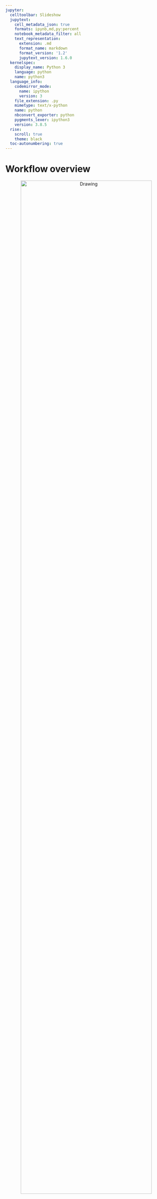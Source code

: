 ```yaml
---
jupyter:
  celltoolbar: Slideshow
  jupytext:
    cell_metadata_json: true
    formats: ipynb,md,py:percent
    notebook_metadata_filter: all
    text_representation:
      extension: .md
      format_name: markdown
      format_version: '1.2'
      jupytext_version: 1.6.0
  kernelspec:
    display_name: Python 3
    language: python
    name: python3
  language_info:
    codemirror_mode:
      name: ipython
      version: 3
    file_extension: .py
    mimetype: text/x-python
    name: python
    nbconvert_exporter: python
    pygments_lexer: ipython3
    version: 3.8.5
  rise:
    scroll: true
    theme: black
  toc-autonumbering: true
---
```


# Workflow overview


<div>
<center>    
<img src="https://github.com/betanalpha/knitr_case_studies/raw/master/principled_bayesian_workflow/figures/workflow/all/all.png" alt="Drawing" width="90%"/></center>
</div>

<!-- #region {"slideshow": {"slide_type": "slide"}} -->
# Load libraries
<!-- #endregion -->

```python slideshow={"slide_type": "fragment"}
# %pylab inline
import matplotlib.pyplot as plt
import pymc3 as pm
import pandas as pd
import scipy.stats as stats
import seaborn as sns
import theano.tensor as T
import theano
plt.style.use(['seaborn-talk'])
plt.rcParams["figure.figsize"] = (10,8)
print(pm.__version__)
print(theano.__version__)
```

<!-- #region {"slideshow": {"slide_type": "fragment"}} -->
## define colors
<!-- #endregion -->

```python slideshow={"slide_type": "fragment"}
c_light ="#DCBCBC"
c_light_highlight ="#C79999"
c_mid ="#B97C7C"
c_mid_highlight ="#A25050"
c_dark ="#8F2727"
c_dark_highlight ="#7C0000"
```

<!-- #region {"slideshow": {"slide_type": "slide"}} -->
# Section 3.1

Build a model that generates Poisson counts
<!-- #endregion -->

<!-- #region {"slideshow": {"slide_type": "subslide"}} -->
## Build a generative model
<!-- #endregion -->

```python slideshow={"slide_type": "fragment"}
lbda  = np.linspace(0, 20, num=int(20/0.001))

plt.plot(lbda, stats.norm(loc=0,scale=6.44787).pdf(lbda), c=c_dark_highlight, lw=2)
plt.xlabel("lambda"); plt.ylabel("Prior Density"); plt.yticks([]);


lbda99 = np.linspace(0, 15, num=int(15/0.001))



plt.fill_between(lbda99,0.,y2=stats.norm(loc=0,scale=6.44787).pdf(lbda99),color=c_dark)
```

```python slideshow={"slide_type": "subslide"}
#WORKING

model = pm.Model()
N = 1000
R = 500
with model:
    lbda = pm.HalfNormal("lbda",sd=6.44787)
    
    y = pm.Poisson("y",mu=lbda,shape=(N,),observed=None)
    
```

```python slideshow={"slide_type": "fragment"}
with model:
    trace = pm.sample_prior_predictive(samples=R)
```

```python slideshow={"slide_type": "fragment"}
simu_lbdas = trace['lbda']
simu_ys = trace['y']
```

<!-- #region {"slideshow": {"slide_type": "subslide"}} -->
## Plot prior predictive distribution
<!-- #endregion -->

```python slideshow={"slide_type": "fragment"}
x_max = 30
bins = np.arange(0,x_max)
bin_interp = np.linspace(0,x_max-1,num=(x_max-1)*10)
hists = np.apply_along_axis(lambda a: np.histogram(a, bins=bins)[0], 1, simu_ys)

prctiles = np.percentile(hists,np.linspace(10,90,num=9),axis=0)
prctiles_interp = np.repeat(prctiles, 10,axis=1)
```

```python slideshow={"slide_type": "fragment"}
for i,color in enumerate([c_light,c_light_highlight,c_mid,c_mid_highlight]):
    plt.fill_between(bin_interp,prctiles_interp[i,:],prctiles_interp[-1-i,:],alpha=1.0,color=color);


plt.plot(bin_interp,prctiles_interp[4,:],color=c_dark_highlight);
plt.axvline(x=25,ls='-',lw=2,color='k');
plt.xlabel('y');
plt.title('Prior predictive distribution');
```

<!-- #region {"slideshow": {"slide_type": "subslide"}} -->
## Fit to simulated data

In example Betancourt performs this for each `y` in trace. Here we just do it for one.
<!-- #endregion -->

```python slideshow={"slide_type": "fragment"}
model = pm.Model()
with model:
    lbda = pm.HalfNormal("lbda",sd=6.44787)
    
    y = pm.Poisson("y",mu=lbda,shape=(N,),observed=simu_ys[-1,:])
    
    trace = pm.sample(draws=R,tune=4*R)
   
```

```python slideshow={"slide_type": "fragment"}
pm.plots.traceplot(trace);
```

```python slideshow={"slide_type": "fragment"}
# Compute rank of prior draw with respect to thinned posterior draws
sbc_rank = np.sum(simu_lbdas < trace['lbda'][::2])


```

```python slideshow={"slide_type": "subslide"}
# posterior sensitivities analysis
s = pm.stats.summary(trace,varnames=['lbda'])
post_mean_lbda = s['mean'].values
post_sd_lbda = s['sd'].values
prior_sd_lbda = 6.44787
z_score = np.abs((post_mean_lbda - simu_lbdas) / post_sd_lbda)
shrinkage = 1 - (post_sd_lbda / prior_sd_lbda ) ** 2
```

```python slideshow={"slide_type": "fragment"}
plt.plot(shrinkage[0]*np.ones(len(z_score)),z_score,'o',c="#8F272720");
plt.xlim(0,1.01); plt.xlabel('Posterior shrinkage'); plt.ylabel('Posterior z-score');
```

<!-- #region {"slideshow": {"slide_type": "subslide"}} -->
## Fit observations and evaluate
<!-- #endregion -->

```python slideshow={"slide_type": "fragment"}
df = pd.read_csv('data.csv')
data_ys = df[df['data']=='y']['value'].values
```

```python slideshow={"slide_type": "fragment"}
model = pm.Model()
with model:
    lbda = pm.HalfNormal("lbda",sd=6.44787)
    
    y = pm.Poisson("y",mu=lbda,shape=(N,),observed=data_ys)
    
    trace = pm.sample(draws=R,tune=4*R,chains=4)
```

```python slideshow={"slide_type": "subslide"}
pm.plots.plot_posterior(trace,varnames=['lbda']);
```

```python slideshow={"slide_type": "subslide"}
with model:
     ppc = pm.sample_ppc(trace)
```

```python slideshow={"slide_type": "fragment"}
x_max = 30
bins = np.arange(0,x_max)
bin_interp = np.linspace(0,x_max-1,num=(x_max-1)*10)
hists = np.apply_along_axis(lambda a: np.histogram(a, bins=bins)[0], 1, ppc['y'])

prctiles = np.percentile(hists,np.linspace(10,90,num=9),axis=0)
prctiles_interp = np.repeat(prctiles, 10,axis=1)

data_hist = np.histogram(data_ys,bins=bins)[0]
data_hist_interp = np.repeat(data_hist, 10)
```

```python slideshow={"slide_type": "subslide"}
for i,color in enumerate([c_light,c_light_highlight,c_mid,c_mid_highlight]):
    plt.fill_between(bin_interp,prctiles_interp[i,:],prctiles_interp[-1-i,:],alpha=1.0,color=color);


plt.plot(bin_interp,prctiles_interp[4,:],color=c_dark_highlight);
plt.plot(bin_interp,data_hist_interp,color='black');
plt.axvline(x=25,ls='-',lw=2,color='k');
plt.xlabel('y');
plt.title('Posterior predictive distribution');
```

<!-- #region {"slideshow": {"slide_type": "slide"}} -->
# Section 3.2
<!-- #endregion -->

```python slideshow={"slide_type": "subslide"}
generative_ensemble2 = pm.Model()

N = 1000
R = 1000

with generative_ensemble2:
    theta = pm.Beta(name="theta", alpha = 1, beta = 1)
    lambda_ = pm.HalfNormal(name="lambda", sd = 6.44787)
    y = pm.ZeroInflatedPoisson(name = "y", psi = theta, theta = lambda_, shape = (N,))
```

```python slideshow={"slide_type": "fragment"}
with generative_ensemble2:
    trace = pm.sample_prior_predictive(samples=R)
```

```python slideshow={"slide_type": "subslide"}
trace["theta"][:10]
```

```python slideshow={"slide_type": "fragment"}
trace["lambda"][:10]
```

```python slideshow={"slide_type": "fragment"}
simu_ys = trace["y"]
simu_ys
```

```python slideshow={"slide_type": "fragment"}
np.count_nonzero(simu_ys, axis=0).std()
```

```python slideshow={"slide_type": "subslide"}
x_max = 30
bins = np.arange(0 ,x_max)
bin_interp = np.linspace(0,x_max-1,num=(x_max-1)*10)

hists = np.apply_along_axis(lambda a: np.histogram(a, bins=bins)[0], 1, simu_ys.T)

prctiles = np.percentile(hists,np.linspace(10, 90,num=9),axis=0)
prctiles_interp = np.repeat(prctiles, 10,axis=1)



for i, color in enumerate([c_light, c_light_highlight, c_mid, c_mid_highlight]):
    plt.fill_between(bin_interp, prctiles_interp[i, :],
                     prctiles_interp[-1 - i, :],
                     alpha = 1.0,
                     color = color);


plt.plot(bin_interp,prctiles_interp[4,:],color=c_dark_highlight);
plt.axvline(x=25,ls='-',lw=2,color='k');
plt.xlabel('y');
plt.title('Prior predictive distribution');
```

```python slideshow={"slide_type": "fragment"}
simu_ys[simu_ys > 25].size / simu_ys.size
```

<!-- #region {"slideshow": {"slide_type": "subslide"}} -->
## Fit Simulated Observations and Evaluate 
<!-- #endregion -->

```python slideshow={"slide_type": "fragment"}
fit_data2 = pm.Model()

N = 1000
R = 1000

with fit_data2:
    theta = pm.Beta(name="theta", alpha = 1, beta = 1)
    lambda_ = pm.HalfNormal(name="lambda", sd = 6.44787)
    y = pm.ZeroInflatedPoisson(name = "y", 
                               psi = theta, 
                               theta = lambda_, 
                               shape = (N,),
                               observed=simu_ys[-1,:])
```

```python slideshow={"slide_type": "fragment"}
with fit_data2:
    trace_fit = pm.sample(R)
```

```python slideshow={"slide_type": "subslide"}
pm.plots.traceplot(trace_fit)
```

```python slideshow={"slide_type": "fragment"}
pm.summary(trace_fit, varnames=["theta", "lambda"]).round(2)
```

```python slideshow={"slide_type": "skip"}

```

```python slideshow={"slide_type": "subslide"}
import pickle
with open("fit_data2.pkl", "wb+") as buffer:
    pickle.dump({"model": fit_data2, "trace": trace_fit}, buffer)
```

<!-- #region {"slideshow": {"slide_type": "slide"}} -->
# Section 3.3

Build a model that generates zero-inflated Poisson counts
<!-- #endregion -->

<!-- #region {"slideshow": {"slide_type": "subslide"}} -->
## Build a generative model
<!-- #endregion -->

```python slideshow={"slide_type": "fragment"}
lbda  = np.linspace(0, 20, num=int(20/0.001))
pdf = stats.invgamma(3.48681,scale=9.21604)
plt.plot(lbda, pdf.pdf(lbda), c=c_dark_highlight, lw=2)
plt.xlabel("lambda"); plt.ylabel("Prior Density"); plt.yticks([]);


lbda99 = np.linspace(1, 15, num=int(15/0.001))



plt.fill_between(lbda99,0.,y2=pdf.pdf(lbda99),color=c_dark)
```

```python slideshow={"slide_type": "subslide"}
theta  = np.linspace(0, 1, num=int(1/0.001))
pdf = stats.beta(2.8663,2.8663)
plt.plot(theta, pdf.pdf(theta), c=c_dark_highlight, lw=2)
plt.xlabel("theta"); plt.ylabel("Prior Density"); plt.yticks([]);


theta99 = np.linspace(0.1, 0.9, num=int(0.8/0.001))



plt.fill_between(theta99,0.,y2=pdf.pdf(theta99),color=c_dark)
```

```python slideshow={"slide_type": "subslide"}
#WORKING

model = pm.Model()
N = 1000
R = 1000
with model:
    lbda = pm.InverseGamma("lbda",alpha=3.48681,beta=9.21604)
    theta = pm.Beta("theta",alpha=2.8663,beta=2.8663)
    
    y = pm.ZeroInflatedPoisson("y",psi=theta,theta=lbda,shape=N)
    
```

```python slideshow={"slide_type": "fragment"}
# Note this breaks when N != R
with model:
    trace = pm.sample_prior_predictive(samples=R)
```

```python slideshow={"slide_type": "fragment"}
simu_lbdas = trace['lbda']
simu_thetas = trace['theta']
simu_ys = trace['y']
```

<!-- #region {"slideshow": {"slide_type": "subslide"}} -->
## Plot prior predictive distribution
<!-- #endregion -->

```python slideshow={"slide_type": "fragment"}
x_max = 30
bins = np.arange(0,x_max)
bin_interp = np.linspace(0,x_max-1,num=(x_max-1)*10)
hists = np.apply_along_axis(lambda a: np.histogram(a, bins=bins)[0], 0, simu_ys)

prctiles = np.percentile(hists,np.linspace(10,90,num=9),axis=1)
prctiles_interp = np.repeat(prctiles, 10,axis=1)
```

```python slideshow={"slide_type": "fragment"}
for i,color in enumerate([c_light,c_light_highlight,c_mid,c_mid_highlight]):
    plt.fill_between(bin_interp,prctiles_interp[i,:],prctiles_interp[-1-i,:],alpha=1.0,color=color);


plt.plot(bin_interp,prctiles_interp[4,:],color=c_dark_highlight);
plt.axvline(x=25,ls='-',lw=2,color='k');
plt.xlabel('y');
plt.title('Prior predictive distribution');
```

<!-- #region {"slideshow": {"slide_type": "subslide"}} -->
## Fit to simulated data

In example Betancourt performs this for each `y` in trace. Here we just do it for one.
<!-- #endregion -->

```python slideshow={"slide_type": "fragment"}
model = pm.Model()
with model:
    lbda = pm.InverseGamma("lbda",alpha=3.48681,beta=9.21604)
    theta = pm.Beta("theta",alpha=2.8663,beta=2.8663)
    
    y = pm.ZeroInflatedPoisson("y",psi=theta,theta=lbda,shape=N,observed=simu_ys[:,-1])
    
    trace = pm.sample(draws=R,tune=4*R)
   
```

```python slideshow={"slide_type": "fragment"}
pm.plots.traceplot(trace);
```

```python slideshow={"slide_type": "fragment"}
# Compute rank of prior draw with respect to thinned posterior draws
sbc_rank = np.sum(simu_lbdas < trace['lbda'][::2])


```

```python slideshow={"slide_type": "subslide"}
# posterior sensitivities analysis
s = pm.stats.summary(trace,varnames=['lbda'])
post_mean_lbda = s['mean'].values
post_sd_lbda = s['sd'].values
prior_sd_lbda = 6.44787
z_score = np.abs((post_mean_lbda - simu_lbdas) / post_sd_lbda)
shrinkage = 1 - (post_sd_lbda / prior_sd_lbda ) ** 2
```

```python slideshow={"slide_type": "fragment"}
plt.plot(shrinkage[0]*np.ones(len(z_score)),z_score,'o',c="#8F272720");
plt.xlim(0,1.01); plt.xlabel('Posterior shrinkage'); plt.ylabel('Posterior z-score');
```

<!-- #region {"slideshow": {"slide_type": "subslide"}} -->
## Fit observations and evaluate
<!-- #endregion -->

```python slideshow={"slide_type": "fragment"}
df = pd.read_csv('data.csv')
data_ys = df[df['data']=='y']['value'].values
```

```python slideshow={"slide_type": "fragment"}
model = pm.Model()
with model:
    lbda = pm.InverseGamma("lbda",alpha=3.48681,beta=9.21604)
    theta = pm.Beta("theta",alpha=2.8663,beta=2.8663)
    
    y = pm.ZeroInflatedPoisson("y",psi=theta,theta=lbda,shape=N,observed=data_ys)
    
    trace = pm.sample(draws=R,tune=4*R,chains=4)
```

```python slideshow={"slide_type": "subslide"}
pm.plots.plot_posterior(trace,varnames=['lbda']);
```

```python slideshow={"slide_type": "subslide"}
with model:
     ppc = pm.sample_ppc(trace)
```

```python slideshow={"slide_type": "fragment"}
x_max = 30
bins = np.arange(0,x_max)
bin_interp = np.linspace(0,x_max-1,num=(x_max-1)*10)
hists = np.apply_along_axis(lambda a: np.histogram(a, bins=bins)[0], 0, ppc['y'])

prctiles = np.percentile(hists,np.linspace(10,90,num=9),axis=1)
prctiles_interp = np.repeat(prctiles, 10,axis=1)

data_hist = np.histogram(data_ys,bins=bins)[0]
data_hist_interp = np.repeat(data_hist, 10)
```

```python slideshow={"slide_type": "subslide"}
for i,color in enumerate([c_light,c_light_highlight,c_mid,c_mid_highlight]):
    plt.fill_between(bin_interp,prctiles_interp[i,:],prctiles_interp[-1-i,:],alpha=1.0,color=color);


plt.plot(bin_interp,prctiles_interp[4,:],color=c_dark_highlight);
plt.plot(bin_interp,data_hist_interp,color='black');
plt.axvline(x=25,ls='-',lw=2,color='k');
plt.xlabel('y');
plt.title('Posterior predictive distribution');
```

<!-- #region {"slideshow": {"slide_type": "slide"}} -->
# Section 3.4
<!-- #endregion -->

```python slideshow={"slide_type": "subslide"}
from pymc3.distributions.distribution import generate_samples,draw_values,Discrete
from pymc3.distributions.discrete import Poisson

def rv_truncated_poisson(mu,mx, size=None):
    mu = np.asarray(mu)
    mx = np.asarray(mx)
    dist = stats.distributions.poisson(mu)

    lower_cdf = 0.
    upper_cdf = dist.cdf(mx)
    nrm = upper_cdf - lower_cdf
    sample = np.random.random_sample(size) * nrm + lower_cdf

    return dist.ppf(sample)

class TruncatedZeroInflatedPoisson(Discrete):

    def __init__(self, mu, mx, psi, *args, **kwargs):
        super(TruncatedZeroInflatedPoisson, self).__init__(*args, **kwargs)
        self.mu  = tt.as_tensor_variable(mu)
        self.mx = tt.as_tensor_variable(mx)
        self.psi = tt.as_tensor_variable(psi)
        self.mode = tt.floor(mu).astype('int32')


    def random(self, point=None, size=None):
        mu, psi, mx = draw_values([self.mu, self.psi, self.mx], point=point, size=size)
        g = generate_samples(rv_truncated_poisson, mu,mx,
                             dist_shape=self.shape,
                             size=size)
        return g * (np.random.random(np.squeeze(g.shape)) < psi)

    def logp(self, value):
        psi = self.psi
        mu = self.mu
        mx = self.mx
        poisson = pm.Poisson.dist(mu)
        logp_val = tt.switch(
            tt.gt(value, 0),
            tt.log(psi) + poisson.logp(value),
            pm.math.logaddexp(tt.log1p(-psi), tt.log(psi) - mu))

        return pm.distributions.dist_math.bound(
            logp_val,
            0 <= value,
            value <= mx,
            0 <= psi, psi <= 1,
            0 <= mu)
```

```python slideshow={"slide_type": "subslide"}
model = pm.Model()
N = 1000
R = 1000
with model:
    lbda = pm.InverseGamma("lbda",alpha=3.48681,beta=9.21604)
    psi = pm.Beta("psi",alpha=2.8663,beta=2.8663)
    
    y = TruncatedZeroInflatedPoisson("y",psi=psi,mu=lbda,mx=15.,shape=N)
```

```python slideshow={"slide_type": "fragment"}
with model:
    trace = pm.sample_prior_predictive(samples=1000)
```

```python slideshow={"slide_type": "fragment"}
simu_lbdas = trace['lbda']
simu_thetas = trace['psi']
simu_ys = trace['y']
```

```python slideshow={"slide_type": "subslide"}
x_max = 30
bins = np.arange(0,x_max)
bin_interp = np.linspace(0,x_max-1,num=(x_max-1)*10)
hists = np.apply_along_axis(lambda a: np.histogram(a, bins=bins)[0], 0, simu_ys)

prctiles = np.percentile(hists,np.linspace(10,90,num=9),axis=1)
prctiles_interp = np.repeat(prctiles, 10,axis=1)
```

```python slideshow={"slide_type": "fragment"}
for i,color in enumerate([c_light,c_light_highlight,c_mid,c_mid_highlight]):
    plt.fill_between(bin_interp,prctiles_interp[i,:],prctiles_interp[-1-i,:],alpha=1.0,color=color);


plt.plot(bin_interp,prctiles_interp[4,:],color=c_dark_highlight);
plt.axvline(x=25,ls='-',lw=2,color='k');
plt.xlabel('y');
plt.title('Prior predictive distribution');
```

```python slideshow={"slide_type": "subslide"}
model = pm.Model()
N = 1000
R = 1000
with model:
    lbda = pm.InverseGamma("lbda",alpha=3.48681,beta=9.21604)
    psi = pm.Beta("psi",alpha=2.8663,beta=2.8663)
    
    y = TruncatedZeroInflatedPoisson("y",psi=psi,mu=lbda,mx=14.,shape=N,observed=data_ys)
    trace = pm.sample(draws=R,tune=4*R,chains=4)    
```

```python slideshow={"slide_type": "fragment"}
pm.plots.plot_posterior(trace);
```

```python slideshow={"slide_type": "fragment"}
with model:
     ppc = pm.sample_ppc(trace)
```

```python slideshow={"slide_type": "subslide"}
x_max = 30
bins = np.arange(0,x_max)
bin_interp = np.linspace(0,x_max-1,num=(x_max-1)*10)
hists = np.apply_along_axis(lambda a: np.histogram(a, bins=bins)[0], 0, ppc['y'])

prctiles = np.percentile(hists,np.linspace(10,90,num=9),axis=1)
prctiles_interp = np.repeat(prctiles, 10,axis=1)

data_hist = np.histogram(data_ys,bins=bins)[0]
data_hist_interp = np.repeat(data_hist, 10)
```

```python slideshow={"slide_type": "fragment"}
for i,color in enumerate([c_light,c_light_highlight,c_mid,c_mid_highlight]):
    plt.fill_between(bin_interp,prctiles_interp[i,:],prctiles_interp[-1-i,:],alpha=1.0,color=color);


plt.plot(bin_interp,prctiles_interp[4,:],color=c_dark_highlight);
plt.plot(bin_interp,data_hist_interp,color='black');
plt.axvline(x=25,ls='-',lw=2,color='k');
plt.xlabel('y');
plt.title('Posterior predictive distribution');
```
